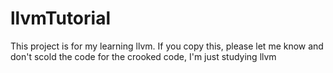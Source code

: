 # llvmTutorial

This project is for my learning llvm.
If you copy this, please let me know and don't scold the code for the crooked code, I'm just studying llvm

